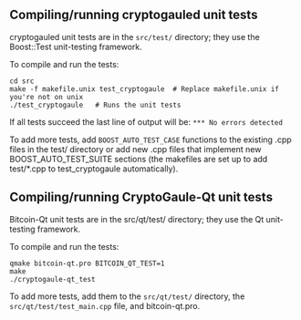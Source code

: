 Compiling/running cryptogauled unit tests
------------------------------------

cryptogauled unit tests are in the `src/test/` directory; they
use the Boost::Test unit-testing framework.

To compile and run the tests:

	cd src
	make -f makefile.unix test_cryptogaule  # Replace makefile.unix if you're not on unix
	./test_cryptogaule   # Runs the unit tests

If all tests succeed the last line of output will be:
`*** No errors detected`

To add more tests, add `BOOST_AUTO_TEST_CASE` functions to the existing
.cpp files in the test/ directory or add new .cpp files that
implement new BOOST_AUTO_TEST_SUITE sections (the makefiles are
set up to add test/*.cpp to test_cryptogaule automatically).


Compiling/running CryptoGaule-Qt unit tests
---------------------------------------

Bitcoin-Qt unit tests are in the src/qt/test/ directory; they
use the Qt unit-testing framework.

To compile and run the tests:

	qmake bitcoin-qt.pro BITCOIN_QT_TEST=1
	make
	./cryptogaule-qt_test

To add more tests, add them to the `src/qt/test/` directory,
the `src/qt/test/test_main.cpp` file, and bitcoin-qt.pro.
